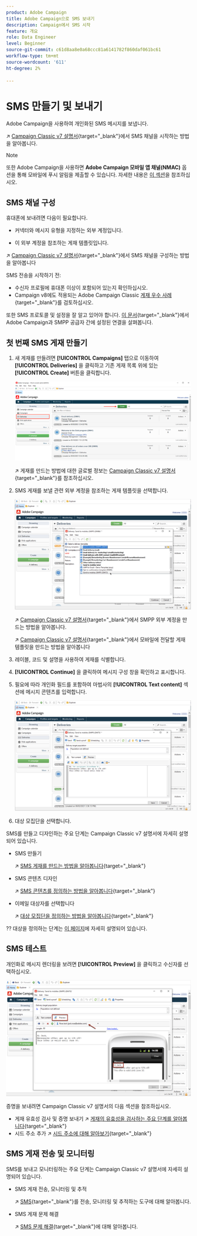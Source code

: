 ```yaml
---
product: Adobe Campaign
title: Adobe Campaign으로 SMS 보내기
description: Campaign에서 SMS 시작
feature: 개요
role: Data Engineer
level: Beginner
source-git-commit: c61d8aa8e0a68ccc81a6141782f860daf061bc61
workflow-type: tm+mt
source-wordcount: '611'
ht-degree: 2%

---
```


# SMS 만들기 및 보내기

Adobe Campaign을 사용하여 개인화된 SMS 메시지를 보냅니다.

↗️ [Campaign Classic v7 설명서](https://experienceleague.adobe.com/docs/campaign-classic/using/sending-messages/sending-messages-on-mobiles/sms-channel.html){target=&quot;_blank&quot;}에서 SMS 채널을 시작하는 방법을 알아봅니다.

>[!NOTE]
>
>또한 Adobe Campaign을 사용하면 **Adobe Campaign 모바일 앱 채널(NMAC)** 옵션을 통해 모바일에 푸시 알림을 제출할 수 있습니다. 자세한 내용은 [이 섹션](push.md)을 참조하십시오.

## SMS 채널 구성

휴대폰에 보내려면 다음이 필요합니다.

* 커넥터와 메시지 유형을 지정하는 외부 계정입니다.

* 이 외부 계정을 참조하는 게재 템플릿입니다.

↗️ [Campaign Classic v7 설명서](https://experienceleague.adobe.com/docs/campaign-classic/using/sending-messages/sending-messages-on-mobiles/sms-set-up.html?lang=en#sending-messages){target=&quot;_blank&quot;}에서 SMS 채널을 구성하는 방법을 알아봅니다

SMS 전송을 시작하기 전:

* 수신자 프로필에 휴대폰 이상이 포함되어 있는지 확인하십시오.
* Campaign v8에도 적용되는 Adobe Campaign Classic [게재 우수 사례](https://experienceleague.adobe.com/docs/campaign-classic/using/sending-messages/key-steps-when-creating-a-delivery/delivery-bestpractices/delivery-best-practices.html?lang=en#sending-messages){target=&quot;_blank&quot;}를 검토하십시오.

또한 SMS 프로토콜 및 설정을 잘 알고 있어야 합니다. [이 문서](https://experienceleague.adobe.com/docs/campaign-classic/using/sending-messages/sending-messages-on-mobiles/sms-protocol.html?lang=en#sending-messages){target=&quot;_blank&quot;}에서 Adobe Campaign과 SMPP 공급자 간에 설정된 연결을 살펴봅니다.

## 첫 번째 SMS 게재 만들기

1. 새 게재를 만들려면 **[!UICONTROL Campaigns]** 탭으로 이동하여 **[!UICONTROL Deliveries]** 을 클릭하고 기존 게재 목록 위에 있는 **[!UICONTROL Create]** 버튼을 클릭합니다.

   ![](assets/delivery_step_1.png)

   ↗️ 게재를 만드는 방법에 대한 글로벌 정보는 [Campaign Classic v7 설명서](https://experienceleague.adobe.com/docs/campaign-classic/using/sending-messages/key-steps-when-creating-a-delivery/steps-about-delivery-creation-steps.html?lang=en#sending-messages){target=&quot;_blank&quot;}를 참조하십시오.

1. SMS 게재를 보낼 관련 외부 계정을 참조하는 게재 템플릿을 선택합니다.

   ![](assets/sms-template-list.png)

   ↗️ [Campaign Classic v7 설명서](https://experienceleague.adobe.com/docs/campaign-classic/using/sending-messages/sending-messages-on-mobiles/sms-set-up.html?lang=en#creating-an-smpp-external-account){target=&quot;_blank&quot;}에서 SMPP 외부 계정을 만드는 방법을 알아봅니다.

   ↗️ [Campaign Classic v7 설명서](https://experienceleague.adobe.com/docs/campaign-classic/using/sending-messages/sending-messages-on-mobiles/sms-set-up.html?lang=en#changing-the-delivery-template){target=&quot;_blank&quot;}에서 모바일에 전달할 게재 템플릿을 만드는 방법을 알아봅니다

1. 레이블, 코드 및 설명을 사용하여 게재를 식별합니다.

1. **[!UICONTROL Continue]** 을 클릭하여 메시지 구성 창을 확인하고 표시합니다.

1. 필요에 따라 개인화 필드를 포함하여 마법사의 **[!UICONTROL Text content]** 섹션에 메시지 콘텐츠를 입력합니다.

   ![](assets/sms-content.png)

1. 대상 모집단을 선택합니다.

SMS를 만들고 디자인하는 주요 단계는 Campaign Classic v7 설명서에 자세히 설명되어 있습니다.

* SMS 만들기

   ↗️ [SMS 게재를 만드는 방법을 알아봅니다](https://experienceleague.adobe.com/docs/campaign-classic/using/sending-messages/sending-messages-on-mobiles/sms-create.html?lang=en#sending-messages){target=&quot;_blank&quot;}

* SMS 콘텐츠 디자인

   ↗️ [SMS 콘텐츠를 정의하는 방법을 알아봅니다](https://experienceleague.adobe.com/docs/campaign-classic/using/sending-messages/sending-messages-on-mobiles/sms-create.html?lang=en#defining-the-sms-content){target=&quot;_blank&quot;}

* 이메일 대상자를 선택합니다

   ↗️ [대상 모집단을 정의하는 방법을 알아봅니다](https://experienceleague.adobe.com/docs/campaign-classic/using/sending-messages/key-steps-when-creating-a-delivery/steps-defining-the-target-population.html){target=&quot;_blank&quot;}

?? 대상을 정의하는 단계는 [이 페이지](../start/audiences.md)에 자세히 설명되어 있습니다.

## SMS 테스트

개인화로 메시지 렌더링을 보려면 **[!UICONTROL Preview]** 을 클릭하고 수신자를 선택하십시오.

![](assets/sms-preview.png)

증명을 보내려면 Campaign Classic v7 설명서의 다음 섹션을 참조하십시오.

* 게재 유효성 검사 및 증명 보내기
↗️ [게재의 유효성을 검사하는 주요 단계를 알아봅니다](https://experienceleague.adobe.com/docs/campaign-classic/using/sending-messages/key-steps-when-creating-a-delivery/steps-validating-the-delivery.html){target=&quot;_blank&quot;}
* 시드 주소 추가
↗️ [시드 주소에 대해 알아보기](https://experienceleague.adobe.com/docs/campaign-classic/using/sending-messages/using-seed-addresses/about-seed-addresses.html){target=&quot;_blank&quot;}

## SMS 게재 전송 및 모니터링

SMS를 보내고 모니터링하는 주요 단계는 Campaign Classic v7 설명서에 자세히 설명되어 있습니다.

* SMS 게재 전송, 모니터링 및 추적

   ↗️ [SMS](https://experienceleague.adobe.com/docs/campaign-classic/using/sending-messages/sending-messages-on-mobiles/sms-send.html?lang=en#sending-messages){target=&quot;_blank&quot;}를 전송, 모니터링 및 추적하는 도구에 대해 알아봅니다.

* SMS 게재 문제 해결

   ↗️ [SMS 문제 해결](https://experienceleague.adobe.com/docs/campaign-classic/using/sending-messages/sending-messages-on-mobiles/troubleshooting-sms.html?lang=en#sending-messages){target=&quot;_blank&quot;}에 대해 알아봅니다.
